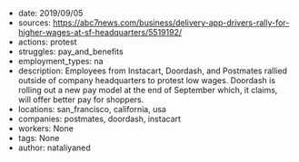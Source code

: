 - date: 2019/09/05
- sources: https://abc7news.com/business/delivery-app-drivers-rally-for-higher-wages-at-sf-headquarters/5519192/
- actions: protest
- struggles: pay_and_benefits
- employment_types: na
- description: Employees from Instacart, Doordash, and Postmates rallied outside of company headquarters to protest low wages. Doordash is rolling out a new pay model at the end of September which, it claims, will offer better pay for shoppers.
- locations: san_francisco, california, usa
- companies: postmates, doordash, instacart
- workers: None
- tags: None
- author: nataliyaned
